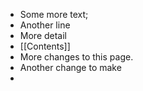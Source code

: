 - Some more text;
- Another line
- More detail
- [[Contents]]
- More changes to this page.
- Another change to make
-